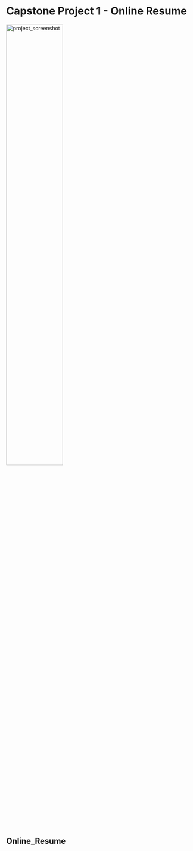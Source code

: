 <h1>Capstone Project 1 - Online Resume </h1>
<img src="./online_resume(2).png" alt="project_screenshot" width=55%/>
<h2>Online_Resume</h2>
